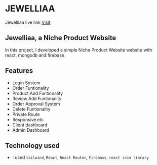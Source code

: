 # JEWELLIAA

Jewelliaa live link [Visit](https://jewelliaa.web.app/).

## Jewelliaa, a Niche Product Website

In this project, I developed a simple Niche Product Website website with react, mongodb and firebase.

## Features
* Login System
* Order Funtionality
* Product Add Funtionality
* Review Add Funtionality
* Order Approval System
* Delete Funtionality
* Private Route
* Responsive etc
* Client dashboard
* Admin Dashboard


## Technology used
* I used `tailwind`, `React`, `React Router`, `Firebase`, `react icon library`